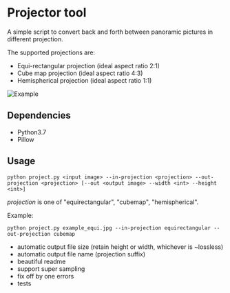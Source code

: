 # Projector tool

A simple script to convert back and forth between panoramic pictures in different projection.

The supported projections are:
- Equi-rectangular projection (ideal aspect ratio 2:1)
- Cube map projection (ideal aspect ratio 4:3)
- Hemispherical projection (ideal aspect ratio 1:1)

![Example](example.jpg?raw=true "Example")

## Dependencies

- Python3.7
- Pillow

## Usage

`python project.py <input image> --in-projection <projection> --out-projection <projection> [--out <output image> --width <int> --height <int>]`

*projection* is one of "equirectangular", "cubemap", "hemispherical".

Example:

`python project.py example_equi.jpg --in-projection equirectangular --out-projection cubemap`

- automatic output file size (retain height or width, whichever is ~lossless)
- automatic output file name (projection suffix)
- beautiful readme
- support super sampling
- fix off by one errors
- tests
